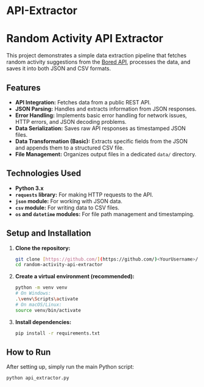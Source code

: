 # API-Extractor
# Random Activity API Extractor

This project demonstrates a simple data extraction pipeline that fetches random activity suggestions from the [Bored API](https://www.boredapi.com/api/activity), processes the data, and saves it into both JSON and CSV formats.

## Features

* **API Integration:** Fetches data from a public REST API.
* **JSON Parsing:** Handles and extracts information from JSON responses.
* **Error Handling:** Implements basic error handling for network issues, HTTP errors, and JSON decoding problems.
* **Data Serialization:** Saves raw API responses as timestamped JSON files.
* **Data Transformation (Basic):** Extracts specific fields from the JSON and appends them to a structured CSV file.
* **File Management:** Organizes output files in a dedicated `data/` directory.

## Technologies Used

* **Python 3.x**
* **`requests` library:** For making HTTP requests to the API.
* **`json` module:** For working with JSON data.
* **`csv` module:** For writing data to CSV files.
* **`os` and `datetime` modules:** For file path management and timestamping.

## Setup and Installation

1.  **Clone the repository:**
    ```bash
    git clone [https://github.com/](https://github.com/)<YourUsername>/random-activity-api-extractor.git
    cd random-activity-api-extractor
    ```

2.  **Create a virtual environment (recommended):**
    ```bash
    python -m venv venv
    # On Windows:
    .\venv\Scripts\activate
    # On macOS/Linux:
    source venv/bin/activate
    ```

3.  **Install dependencies:**
    ```bash
    pip install -r requirements.txt
    ```

## How to Run

After setting up, simply run the main Python script:

```bash
python api_extractor.py